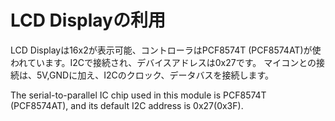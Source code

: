 # LCD Displayの利用

LCD Displayは16x2が表示可能、コントローラはPCF8574T (PCF8574AT)が使われています。I2Cで接続され、デバイスアドレスは0x27です。
マイコンとの接続は、5V,GNDに加え、I2Cのクロック、データバスを接続します。




The serial-to-parallel IC chip used in this module is PCF8574T (PCF8574AT), and its default I2C address is 0x27(0x3F).
